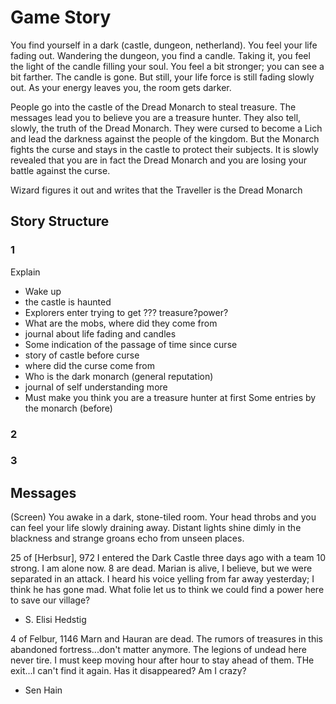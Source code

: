 # Game Story

You find yourself in a dark (castle, dungeon, netherland).  You feel your life fading out.
Wandering the dungeon, you find a candle.  Taking it, you feel the light of the candle filling your soul.  You feel a bit stronger; you can see a bit farther.  The candle is gone.  But still, your life force is still fading slowly out.
As your energy leaves you, the room gets darker.

People go into the castle of the Dread Monarch to steal treasure. The messages lead you to believe you are a treasure hunter.  They also tell, slowly, the truth of the Dread Monarch.  They were cursed to become a Lich and lead the darkness against the people of the kingdom.  But the Monarch fights the curse and stays in the castle to protect their subjects. It is slowly revealed that you are in fact the Dread Monarch and you are losing your battle against the curse.

Wizard figures it out and writes that the Traveller is the Dread Monarch








## Story Structure

### 1

Explain 
- Wake up
- the castle is haunted
- Explorers enter trying to get ??? treasure?power?
- What are the mobs, where did they come from
- journal about life fading and candles
- Some indication of the passage of time since curse
- story of castle before curse
- where did the curse come from
- Who is the dark monarch (general reputation)
- journal of self understanding more
- Must make you think you are a treasure hunter at first
Some entries by the monarch (before)

### 2

### 3

## Messages

(Screen)
You awake in a dark, stone-tiled room.  Your head throbs and you can feel your life slowly draining away.  Distant lights shine dimly in the blackness and strange groans echo from unseen places.

25 of [Herbsur], 972
I entered the Dark Castle three days ago with a team 10 strong.  I am alone now.  8 are dead.  Marian is alive, I believe, but we were separated in an attack.  I heard his voice yelling from far away yesterday; I think he has gone mad.  What folie let us to think we could find a power here to save our village?
- S. Elisi Hedstig

4 of Felbur, 1146
Marn and Hauran are dead. The rumors of treasures in this abandoned fortress...don't matter anymore.  The legions of undead here never tire.  I must keep moving hour after hour to stay ahead of them. THe exit...I can't find it again. Has it disappeared? Am I crazy?
- Sen Hain
